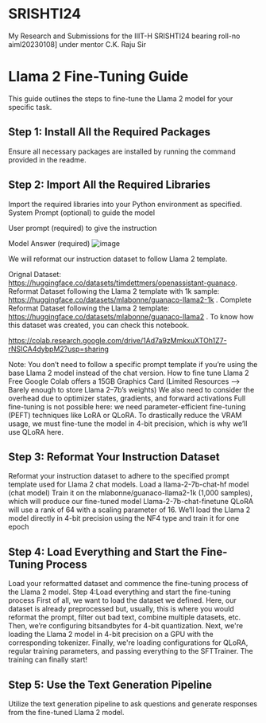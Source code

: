 # SRISHTI24
My Research and Submissions for the IIIT-H SRISHTI24 bearing roll-no aiml20230108] under mentor C.K. Raju Sir
# Llama 2 Fine-Tuning Guide

This guide outlines the steps to fine-tune the Llama 2 model for your specific task.

## Step 1: Install All the Required Packages

Ensure all necessary packages are installed by running the command provided in the readme.

## Step 2: Import All the Required Libraries

Import the required libraries into your Python environment as specified.
System Prompt (optional) to guide the model

User prompt (required) to give the instruction

Model Answer (required)
![image](https://github.com/Manoj010104/SRISHTI24/assets/120236387/ce5f437e-5905-46a5-9bc1-431a65ce4369)

We will reformat our instruction dataset to follow Llama 2 template.

Orignal Dataset: 
https://huggingface.co/datasets/timdettmers/openassistant-guanaco.
Reformat Dataset following the Llama 2 template with 1k sample:
https://huggingface.co/datasets/mlabonne/guanaco-llama2-1k .
Complete Reformat Dataset following the Llama 2 template:
https://huggingface.co/datasets/mlabonne/guanaco-llama2 .
To know how this dataset was created, you can check this notebook.

https://colab.research.google.com/drive/1Ad7a9zMmkxuXTOh1Z7-rNSICA4dybpM2?usp=sharing

Note: You don’t need to follow a specific prompt template if you’re using the base Llama 2 model instead of the chat version.
How to fine tune Llama 2
Free Google Colab offers a 15GB Graphics Card (Limited Resources --> Barely enough to store Llama 2–7b’s weights)
We also need to consider the overhead due to optimizer states, gradients, and forward activations
Full fine-tuning is not possible here: we need parameter-efficient fine-tuning (PEFT) techniques like LoRA or QLoRA.
To drastically reduce the VRAM usage, we must fine-tune the model in 4-bit precision, which is why we’ll use QLoRA here.


## Step 3: Reformat Your Instruction Dataset

Reformat your instruction dataset to adhere to the specified prompt template used for Llama 2 chat models.
Load a llama-2-7b-chat-hf model (chat model)
Train it on the mlabonne/guanaco-llama2-1k (1,000 samples), which will produce our fine-tuned model Llama-2-7b-chat-finetune
QLoRA will use a rank of 64 with a scaling parameter of 16. We’ll load the Llama 2 model directly in 4-bit precision using the NF4 type and train it for one epoch

## Step 4: Load Everything and Start the Fine-Tuning Process

Load your reformatted dataset and commence the fine-tuning process of the Llama 2 model.
Step 4:Load everything and start the fine-tuning process
First of all, we want to load the dataset we defined. Here, our dataset is already preprocessed but, usually, this is where you would reformat the prompt, filter out bad text, combine multiple datasets, etc.
Then, we’re configuring bitsandbytes for 4-bit quantization.
Next, we're loading the Llama 2 model in 4-bit precision on a GPU with the corresponding tokenizer.
Finally, we're loading configurations for QLoRA, regular training parameters, and passing everything to the SFTTrainer. The training can finally start!

## Step 5: Use the Text Generation Pipeline

Utilize the text generation pipeline to ask questions and generate responses from the fine-tuned Llama 2 model.
